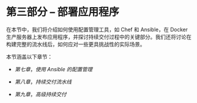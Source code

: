 # 第三部分 – 部署应用程序

在本节中，我们将介绍如何使用配置管理工具，如 Chef 和 Ansible，在 Docker 生产服务器上发布应用程序，并探讨持续交付过程中的关键部分。我们还将讨论在构建完整的流水线后，如何应对一些更具挑战性的实际场景。

本节涵盖以下章节：

+   *第七章*，*使用 Ansible 的配置管理*

+   *第八章*，*持续交付流水线*

+   *第九章*，*高级持续交付*

